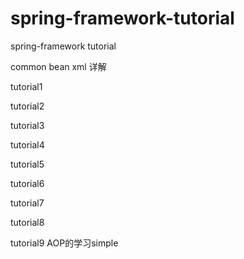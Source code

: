 # spring-framework-tutorial
spring-framework tutorial


common
bean xml 详解

tutorial1

tutorial2

tutorial3

tutorial4

tutorial5


tutorial6
    
tutorial7

tutorial8
    
tutorial9
    AOP的学习simple






